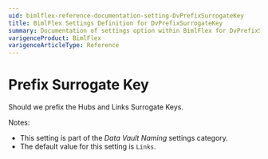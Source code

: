 ```yaml
---
uid: bimlflex-reference-documentation-setting-DvPrefixSurrogateKey
title: BimlFlex Settings Definition for DvPrefixSurrogateKey
summary: Documentation of settings option within BimlFlex for DvPrefixSurrogateKey
varigenceProduct: BimlFlex
varigenceArticleType: Reference
---
```


# Prefix Surrogate Key

Should we prefix the Hubs and Links Surrogate Keys.

Notes:

* This setting is part of the *Data Vault Naming* settings category.
* The default value for this setting is `Links`.

